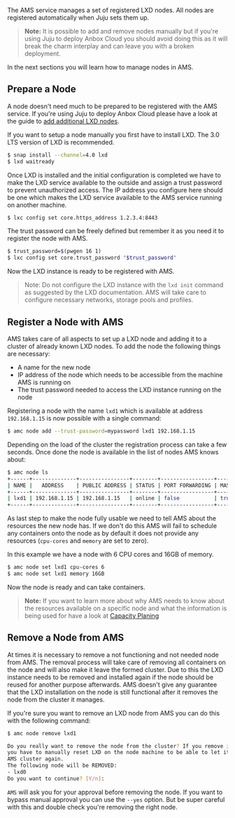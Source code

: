 The AMS service manages a set of registered LXD nodes. All nodes are registered automatically when Juju sets them up.

> **Note:** It is possible to add and remove nodes manually but if you're using Juju to deploy Anbox Cloud you should avoid doing this as it will break the charm interplay and can leave you with a broken deployment.

In the next sections you will learn how to manage nodes in AMS.

## Prepare a Node
A node doesn't need much to be prepared to be registered with the AMS service. If you're using Juju to deploy Anbox Cloud please have a look at the guide to [add additional LXD nodes](https://discourse.ubuntu.com/t/adding-additional-lxd-nodes/17752).

If you want to setup a node manually you first have to install LXD. The 3.0 LTS version of
LXD is recommended.

```bash
$ snap install --channel=4.0 lxd
$ lxd waitready
```

Once LXD is installed and the initial configuration is completed we have to make the LXD service available to the outside and assign a trust password to prevent unauthorized access.
The IP address you configure here should be one which makes the LXD service available to the AMS service running on another machine.

```bash
$ lxc config set core.https_address 1.2.3.4:8443
```

The trust password can be freely defined but remember it as you need it to register the
node with AMS.

```bash
$ trust_password=$(pwgen 16 1)
$ lxc config set core.trust_password "$trust_password"
```

Now the LXD instance is ready to be registered with AMS.

 > Note: Do not configure the LXD instance with the `lxd init` command as suggested by the LXD documentation. AMS will take care to configure necessary networks, storage pools and profiles.

## Register a Node with AMS

AMS takes care of all aspects to set up a LXD node and adding it to a cluster of already known LXD nodes. To add the node the following things are necessary:

 * A name for the new node
 * IP address of the node which needs to be accessible from the machine AMS is running on
 * The trust password needed to access the LXD instance running on the node

Registering a node with the name `lxd1` which is available at address `192.168.1.15` is now possible with a single command:

```bash
$ amc node add --trust-password=mypassword lxd1 192.168.1.15
```

Depending on the load of the cluster the registration process can take a few seconds. Once done the node is available in the list of nodes AMS knows about:

```bash
$ amc node ls
+------+--------------+----------------+--------+-----------------+--------+
| NAME |   ADDRESS    | PUBLIC ADDRESS | STATUS | PORT FORWARDING | MASTER |
+------+--------------+----------------+--------+-----------------+--------+
| lxd1 | 192.168.1.15 | 192.168.1.15   | online | false           | true   |
+------+--------------+----------------+--------+-----------------+--------+
```

As last step to make the node fully usable we need to tell AMS about the resources the new node has. If we don't do this AMS will fail to schedule any containers onto the node as by default it does not provide any resources (`cpu-cores` and `memory` are set to zero).

In this example we have a node with 6 CPU cores and 16GB of memory.

```bash
$ amc node set lxd1 cpu-cores 6
$ amc node set lxd1 memory 16GB
```

Now the node is ready and can take containers.

> **Note:** If you want to learn more about why AMS needs to know about the resources available     on a specific node and what the information is being used for have a look at [Capacity Planing](https://discourse.ubuntu.com/t/capacity-planning/17765)

## Remove a Node from AMS

At times it is necessary to remove a not functioning and not needed node from AMS. The removal process will take care of removing all containers on the node and will also make it leave the formed cluster. Due to this the LXD instance needs to be removed and installed again if the node should be reused for another purpose afterwards. AMS doesn't give any guarantee that the LXD installation on the node is still functional after it removes the node from the cluster it manages.

If you're sure you want to remove an LXD node from AMS you can do this with the following command:

```bash
$ amc node remove lxd1

Do you really want to remove the node from the cluster? If you remove it
you have to manually reset LXD on the node machine to be able to let it join the
AMS cluster again.
The following node will be REMOVED:
- lxd0
Do you want to continue? [Y/n]: 
```

`AMS` will ask you for your approval before removing the node. If you want to bypass
manual approval you can use the `--yes` option. But be super careful with this and double
check you're removing the right node.
